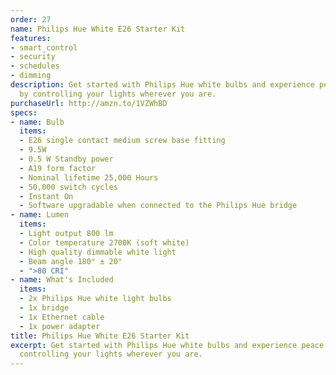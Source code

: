 ```yaml
---
order: 27
name: Philips Hue White E26 Starter Kit
features:
- smart_control
- security
- schedules
- dimming
description: Get started with Philips Hue white bulbs and experience peace of mind
  by controlling your lights wherever you are.
purchaseUrl: http://amzn.to/1VZWhBD
specs:
- name: Bulb
  items:
  - E26 single contact medium screw base fitting
  - 9.5W
  - 0.5 W Standby power
  - A19 form factor
  - Nominal lifetime 25,000 Hours
  - 50,000 switch cycles
  - Instant On
  - Software upgradable when connected to the Philips Hue bridge
- name: Lumen
  items:
  - Light output 800 lm
  - Color temperature 2700K (soft white)
  - High quality dimmable white light
  - Beam angle 180° ± 20°
  - ">80 CRI"
- name: What's Included
  items:
  - 2x Philips Hue white light bulbs
  - 1x bridge
  - 1x Ethernet cable
  - 1x power adapter
title: Philips Hue White E26 Starter Kit
excerpt: Get started with Philips Hue white bulbs and experience peace of mind by
  controlling your lights wherever you are.
---
```

